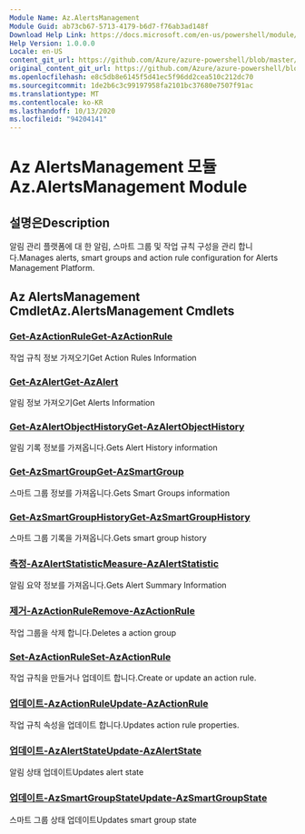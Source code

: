 ```yaml
---
Module Name: Az.AlertsManagement
Module Guid: ab73cb67-5713-4179-b6d7-f76ab3ad148f
Download Help Link: https://docs.microsoft.com/en-us/powershell/module/az.alertsmanagement
Help Version: 1.0.0.0
Locale: en-US
content_git_url: https://github.com/Azure/azure-powershell/blob/master/src/AlertsManagement/AlertsManagement/help/Az.AlertsManagement.md
original_content_git_url: https://github.com/Azure/azure-powershell/blob/master/src/AlertsManagement/AlertsManagement/help/Az.AlertsManagement.md
ms.openlocfilehash: e8c5db8e6145f5d41ec5f96dd2cea510c212dc70
ms.sourcegitcommit: 1de2b6c3c99197958fa2101bc37680e7507f91ac
ms.translationtype: MT
ms.contentlocale: ko-KR
ms.lasthandoff: 10/13/2020
ms.locfileid: "94204141"
---
```

# <span data-ttu-id="7acf4-101">Az AlertsManagement 모듈</span><span class="sxs-lookup"><span data-stu-id="7acf4-101">Az.AlertsManagement Module</span></span>
## <span data-ttu-id="7acf4-102">설명은</span><span class="sxs-lookup"><span data-stu-id="7acf4-102">Description</span></span>
<span data-ttu-id="7acf4-103">알림 관리 플랫폼에 대 한 알림, 스마트 그룹 및 작업 규칙 구성을 관리 합니다.</span><span class="sxs-lookup"><span data-stu-id="7acf4-103">Manages alerts, smart groups and action rule configuration for Alerts Management Platform.</span></span>

## <span data-ttu-id="7acf4-104">Az AlertsManagement Cmdlet</span><span class="sxs-lookup"><span data-stu-id="7acf4-104">Az.AlertsManagement Cmdlets</span></span>
### [<span data-ttu-id="7acf4-105">Get-AzActionRule</span><span class="sxs-lookup"><span data-stu-id="7acf4-105">Get-AzActionRule</span></span>](Get-AzActionRule.md)
<span data-ttu-id="7acf4-106">작업 규칙 정보 가져오기</span><span class="sxs-lookup"><span data-stu-id="7acf4-106">Get Action Rules Information</span></span>

### [<span data-ttu-id="7acf4-107">Get-AzAlert</span><span class="sxs-lookup"><span data-stu-id="7acf4-107">Get-AzAlert</span></span>](Get-AzAlert.md)
<span data-ttu-id="7acf4-108">알림 정보 가져오기</span><span class="sxs-lookup"><span data-stu-id="7acf4-108">Get Alerts Information</span></span>

### [<span data-ttu-id="7acf4-109">Get-AzAlertObjectHistory</span><span class="sxs-lookup"><span data-stu-id="7acf4-109">Get-AzAlertObjectHistory</span></span>](Get-AzAlertObjectHistory.md)
<span data-ttu-id="7acf4-110">알림 기록 정보를 가져옵니다.</span><span class="sxs-lookup"><span data-stu-id="7acf4-110">Gets Alert History information</span></span>

### [<span data-ttu-id="7acf4-111">Get-AzSmartGroup</span><span class="sxs-lookup"><span data-stu-id="7acf4-111">Get-AzSmartGroup</span></span>](Get-AzSmartGroup.md)
<span data-ttu-id="7acf4-112">스마트 그룹 정보를 가져옵니다.</span><span class="sxs-lookup"><span data-stu-id="7acf4-112">Gets Smart Groups information</span></span>

### [<span data-ttu-id="7acf4-113">Get-AzSmartGroupHistory</span><span class="sxs-lookup"><span data-stu-id="7acf4-113">Get-AzSmartGroupHistory</span></span>](Get-AzSmartGroupHistory.md)
<span data-ttu-id="7acf4-114">스마트 그룹 기록을 가져옵니다.</span><span class="sxs-lookup"><span data-stu-id="7acf4-114">Gets smart group history</span></span>

### [<span data-ttu-id="7acf4-115">측정-AzAlertStatistic</span><span class="sxs-lookup"><span data-stu-id="7acf4-115">Measure-AzAlertStatistic</span></span>](Measure-AzAlertStatistic.md)
<span data-ttu-id="7acf4-116">알림 요약 정보를 가져옵니다.</span><span class="sxs-lookup"><span data-stu-id="7acf4-116">Gets Alert Summary Information</span></span>

### [<span data-ttu-id="7acf4-117">제거-AzActionRule</span><span class="sxs-lookup"><span data-stu-id="7acf4-117">Remove-AzActionRule</span></span>](Remove-AzActionRule.md)
<span data-ttu-id="7acf4-118">작업 그룹을 삭제 합니다.</span><span class="sxs-lookup"><span data-stu-id="7acf4-118">Deletes a action group</span></span>

### [<span data-ttu-id="7acf4-119">Set-AzActionRule</span><span class="sxs-lookup"><span data-stu-id="7acf4-119">Set-AzActionRule</span></span>](Set-AzActionRule.md)
<span data-ttu-id="7acf4-120">작업 규칙을 만들거나 업데이트 합니다.</span><span class="sxs-lookup"><span data-stu-id="7acf4-120">Create or update an action rule.</span></span>

### [<span data-ttu-id="7acf4-121">업데이트-AzActionRule</span><span class="sxs-lookup"><span data-stu-id="7acf4-121">Update-AzActionRule</span></span>](Update-AzActionRule.md)
<span data-ttu-id="7acf4-122">작업 규칙 속성을 업데이트 합니다.</span><span class="sxs-lookup"><span data-stu-id="7acf4-122">Updates action rule properties.</span></span>

### [<span data-ttu-id="7acf4-123">업데이트-AzAlertState</span><span class="sxs-lookup"><span data-stu-id="7acf4-123">Update-AzAlertState</span></span>](Update-AzAlertState.md)
<span data-ttu-id="7acf4-124">알림 상태 업데이트</span><span class="sxs-lookup"><span data-stu-id="7acf4-124">Updates alert state</span></span>

### [<span data-ttu-id="7acf4-125">업데이트-AzSmartGroupState</span><span class="sxs-lookup"><span data-stu-id="7acf4-125">Update-AzSmartGroupState</span></span>](Update-AzSmartGroupState.md)
<span data-ttu-id="7acf4-126">스마트 그룹 상태 업데이트</span><span class="sxs-lookup"><span data-stu-id="7acf4-126">Updates smart group state</span></span>

